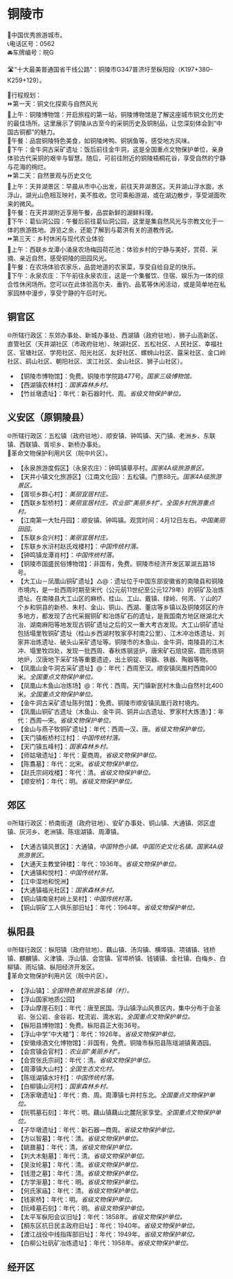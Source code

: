 # 铜陵市  
🏅中国优秀旅游城市。  
📞电话区号：0562  
🚘车牌编号：皖G  
  
🛣️“十大最美普通国省干线公路”：铜陵市G347普济圩至枞阳段（K197+380–K259+129）。    
  
🧭行程规划：  
⏩第一天：铜文化探索与自然风光  
🔸上午：铜陵博物馆：开启旅程的第一站，铜陵博物馆是了解这座城市铜文化历史的最佳场所。这里展示了铜陵从古至今的采铜历史及铜制品，让您深刻体会到“中国古铜都”的魅力。  
🔸午餐：品尝铜陵特色美食，如铜陵烤鸭、铜锅鱼等，感受地方风味。  
🔸下午：金牛洞古采矿遗址：饭后前往金牛洞，这是全国重点文物保护单位，亲身体验古代采铜的艰辛与智慧。随后，可前往附近的铜陵梧桐花谷，享受自然的宁静与花海的绚烂。  
⏩第二天：自然景观与历史文化  
🔸上午：天井湖景区：早晨从市中心出发，前往天井湖景区。天井湖山浮水面，水浮山，湖光山色相互映衬，美不胜收。您可乘船游湖，或在湖边散步，享受湖面吹来的微风。  
🔸午餐：在天井湖附近享用午餐，品尝新鲜的湖鲜料理。  
🔸下午：葛仙洞公园：午餐后前往葛仙洞公园，这里是集自然风光与宗教文化于一体的旅游胜地。游览之余，还能了解到与葛洪有关的道教传说。  
⏩第三天：乡村休闲与现代农业体验  
🔸上午：西联乡龙潭小涌泉农场梅园荷花池：体验乡村的宁静与美好，赏荷、采摘、亲近自然，感受铜陵的田园风光。  
🔸午餐：在农场体验农家乐，品尝地道的农家菜，享受自给自足的快乐。  
🔸下午：永泉农庄：下午前往永泉农庄，这是一个集餐饮、住宿、娱乐为一体的综合性休闲场所。您可以在此体验高尔夫、垂钓、品茗等休闲活动，或是简单地在私家园林中漫步，享受宁静的午后时光。  

## 铜官区  
🌐所辖行政区：东郊办事处、新城办事处、西湖镇（政府驻地）、狮子山高新区、直管社区（天井湖社区（市政府驻地）、映湖社区、五松社区、人民社区、幸福社区、官塘社区、学苑社区、阳光社区、友好社区、螺蛳山社区、露采社区、金口岭社区、鹞山社区、朝阳社区、滨江社区、金山社区、狮子山社区）。  
  
* 【铜陵市博物馆】：免费。铜陵市学院路477号。*国家三级博物馆。*  
* 【西湖镇农林村】：*国家森林乡村。*  
* 【竹丝墩遗址】：年代：新石器时代、周。*省级文物保护单位。*

## 义安区（原铜陵县）  
🌐所辖行政区：五松镇（政府驻地）、顺安镇、钟鸣镇、天门镇、老洲乡、东联镇、西联镇、胥坝乡、新桥办事处。  
🚩革命文物保护利用片区（皖中片区）。  
  
* 【永泉旅游度假区】（永泉农庄）：钟鸣镇章亭村。*国家4A级旅游景区。*  
* 【天井小镇文化旅游区】（江南文化园）：五松镇。门票88元。*国家4A级旅游景区。*  
* 【胥坝乡群心村】：*美丽宜居村庄。*  
* 【西联乡犁桥村】：*美丽宜居村庄。农业部“美丽乡村”。全国乡村旅游重点村。*  
* 【江南第一大牡丹园】：顺安镇、钟鸣镇。观赏时间：4月12日左右。*中国美丽田园。*  
* 【东联乡合兴村】：*美丽宜居村庄。*  
* 【东联乡水浒村赵氏戏楼村】：*中国传统村落。*  
* 【钟鸣镇龙潭肖村】：*中国传统村落。*  
* 【铜陵市国盛民俗博物馆】：非国有，免费。铜陵市经济开发区翠湖五路18号。  
* 【大工山－凤凰山铜矿遗址】△@：遗址位于中国东部安徽省的南陵县和铜陵市境内，是一处西周时期至宋代（公元前11世纪至公元1279年）的铜矿及冶炼遗址。在南陵县大工山区的麻桥、桂山、工山、戴镇、绿岭、何湾、丫山的7个乡和铜县的新桥、朱村、金山、铜山、西湖、董店等乡镇以及铜陵郊区的许多地方，都发现了古代采掘铜矿和冶炼矿石的遗址，是我国南方地区继湖北大冶、湖南麻阳等地发现古铜矿遗址之后的又一重大考古发现。大工山铜矿遗址包括塌里牧铜矿遗址（桂山乡西湖村牧家亭村南2公里）、江木冲冶炼遗址、刘家井冶炼遗址、破头山采矿遗址等。铜陵市的木鱼山、金牛洞，南陵县的江木冲、塌里牧四处，发现一批西周、春秋炼钢竖炉，唐宋矿石焙烧窑、圆形炼铜地炉，汉唐地下采矿场等重要遗迹，出土铜锭、铜器、铁器、陶器等物。
* 【凤凰山金牛洞古采矿遗址】@：年代：西周至汉。顺安镇凤凰村西南900米。*全国重点文物保护单位。*  
* 【凤凰山木鱼山冶炼场】@：年代：西周。天门镇新民村木鱼山自然村北400米。*全国重点文物保护单位。*  
* 【金牛洞古采矿遗址陈列馆】：免费。铜陵市顺安镇凤凰行政村境内。  
* 【凤凰山铜矿古遗址（木鱼山、金牛洞、铜井山古遗址、罗家村大炼渣）】：年代：西周—宋。*省级文物保护单位。*
* 【金山与燕子牧铜矿遗址】：年代：西周—汉、唐。*省级文物保护单位。*
* 【天门镇板桥村江村】：*中国传统村落。*  
* 【天门镇五峰村】：*国家森林乡村。*  
* 【师姑墩遗址】：年代：夏商周。*省级文物保护单位。*
* 【陈翥墓】：年代：北宋。*省级文物保护单位。*
* 【赵氏宗祠戏楼】：年代：清。*省级文物保护单位。*
* 【顺安桥】：年代：明。*省级文物保护单位。*

## 郊区  
🌐所辖行政区：桥南街道（政府驻地）、安矿办事处、铜山镇、大通镇、郊区虚镇、灰河乡、老洲镇、陈瑶湖镇、周潭镇。  
  
* 【大通古镇风景区】：大通镇，*中国特色小镇。中国历史文化名镇。国家4A级旅游景区。*  
* 【大通天主教堂钟楼】：年代：1936年。*省级文物保护单位。*
* 【大通镇和悦村】：*中国传统村落。*  
* 【江中湿地和悦洲】  
* 【大通镇福光社区】：*国家森林乡村。*  
* 【铜山镇南泉村岭上吴村】：*中国传统村落。*  
* 【铜山铜矿工人俱乐部旧址】：年代：1964年。*省级文物保护单位。*

## 枞阳县  
🌐所辖行政区：枞阳镇（政府驻地）、藕山镇、汤沟镇、横埠镇、项铺镇、钱桥镇、麒麟镇、义津镇、浮山镇、会宫镇、官埠桥镇、钱铺镇、金社镇、白梅乡、白柳镇、雨坛镇、枞阳经济开发区。  
🚩革命文物保护利用片区（皖中片区）。  
  
* 【浮山镇】：*全国特色景观旅游名镇（村）。*  
* 【浮山国家地质公园】  
* 【浮山摩崖石刻】：年代：唐至民国。浮山镇浮山风景区内，集中分布于会圣岩、张公岩、金谷岩、枕流岩、滴水岩。*全国重点文物保护单位。*  
* 【枞阳县博物馆】：免费。枞阳县正大街36号。  
* 【浮山中学“中大楼”】：年代：1926年。*省级文物保护单位。*
* 【安徽缘酒文化博物馆】：非国有，免费。铜陵市枞阳县陈瑶湖镇黄酒园。  
* 【会宫镇会官村】：*农业部“美丽乡村”。*  
* 【会宫张氏宗祠】：年代：清。*省级文物保护单位。*
* 【周潭镇大山村】：*全国生态文化村。*  
* 【陈瑶湖镇水圩村】：*中国传统村落。*  
* 【白柳镇山河村】：*国家森林乡村。*  
* 【汤家墩遗址】：年代：商、周。周潭镇七井村东北。*全国重点文物保护单位。*  
* 【阮鹗墓石刻】：年代：明。藕山镇藕山北麓阮家享堂。*全国重点文物保护单位。*  
* 【子华墩遗址】：年代：新石器—商周。*省级文物保护单位。*
* 【方以智墓】：年代：清。*省级文物保护单位。*
* 【姚鼐墓】：年代：清。*省级文物保护单位。*
* 【刘大木魁墓】：年代：清。*省级文物保护单位。*
* 【吴汝纶墓】：年代：清。*省级文物保护单位。*
* 【钱澄之墓】：年代：清。*省级文物保护单位。*
* 【方学渐墓】：年代：明。*省级文物保护单位。*
* 【何氏家庙】：年代：清。*省级文物保护单位。*
* 【钱家桥】：年代：明。*省级文物保护单位。*
* 【阮峰墓石刻】：年代：明。*省级文物保护单位。*
* 【太平军枞阳会议旧址】：年代：1858年。*省级文物保护单位。*
* 【桐东区抗日民主政府旧址】：年代：1940年。*省级文物保护单位。*
* 【渡江战役中线指挥部旧址】：年代：1949年。*省级文物保护单位。*
* 【白柳公社矾矿冶炼遗址】：年代：1958年。*省级文物保护单位。*  

## 经开区  
